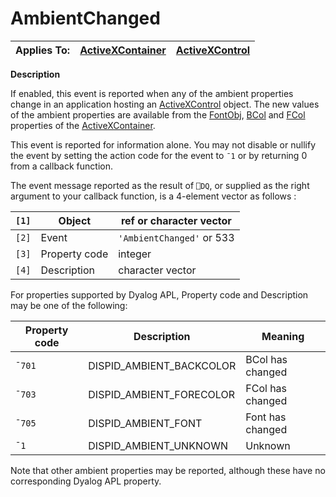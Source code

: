 




<h1 class="heading"><span class="name">AmbientChanged</span></h1>

| Applies To: | [ActiveXContainer](../a-z/activexcontainer.md) | [ActiveXControl](../a-z/activexcontrol.md) |
| --- | --- | ---  |


**Description**


If enabled, this event is reported when any of the ambient properties change in an application hosting an [ActiveXControl](../a-z/activexcontrol.md) object. The new values of the ambient properties are available from the [FontObj](../a-z/fontobj.md), [BCol](../a-z/fcol.md) and [FCol](../a-z/bcol.md) properties of the [ActiveXContainer](../a-z/activexcontainer.md).


This event is reported for information alone. You may not disable or nullify the event by setting the action code for the event to `¯1` or by returning 0 from a callback function.


The event message reported as the result of `⎕DQ`, or supplied as the right argument to your callback function, is a 4-element vector as follows :


| `[1]` | Object | ref or character vector |
| --- | --- | ---  |
| `[2]` | Event | `'AmbientChanged'` or 533 |
| `[3]` | Property code | integer |
| `[4]` | Description | character vector |


For properties supported by Dyalog APL, Property code and Description may be one of the following:


| Property code | Description | Meaning |
| --- | --- | ---  |
| `¯701` | DISPID_AMBIENT_BACKCOLOR | BCol has changed |
| `¯703` | DISPID_AMBIENT_FORECOLOR | FCol has changed |
| `¯705` | DISPID_AMBIENT_FONT | Font has changed |
| `¯1` | DISPID_AMBIENT_UNKNOWN | Unknown |


Note that other ambient properties may be reported, although these have no corresponding Dyalog APL property.



